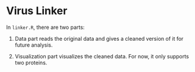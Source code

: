 # Virus Linker

In `linker.R`, there are two parts:

1. Data part reads the original data and gives a cleaned version of it for future analysis.

2. Visualization part visualizes the cleaned data. For now, it only supports two proteins.
